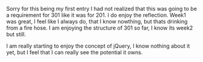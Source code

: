 Sorry for this being my first entry I had not realized that this was going to be a requirement for 301 like it was for 201.  I do enjoy the reflection. 
Week1 was great, I feel like I always do, that I know nowthing, but thats drinking from a fire hose.  I am enjoying the structure of 301 so far, I know its week2 but still.  

I am really starting to enjoy the concept of jQuery,  I know nothing about it yet, but I feel that I can really see the potential it owns.  